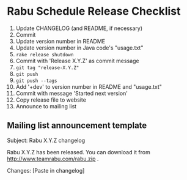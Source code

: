 Rabu Schedule Release Checklist
===============================

1. Update CHANGELOG (and README, if necessary)
2. Commit
3. Update version number in README
4. Update version number in Java code's "usage.txt"
5. `rake release shutdown`
6. Commit with 'Release X.Y.Z' as commit message
7. `git tag "release-X.Y.Z"`
8. `git push`
9. `git push --tags`
10. Add '+dev' to version number in README and "usage.txt"
11. Commit with message 'Started next version'
12. Copy release file to website
13. Announce to mailing list

Mailing list announcement template
---

Subject: Rabu X.Y.Z changelog

Rabu X.Y.Z has been released. You can download it from http://www.teamrabu.com/rabu.zip .

Changes:
[Paste in changelog]